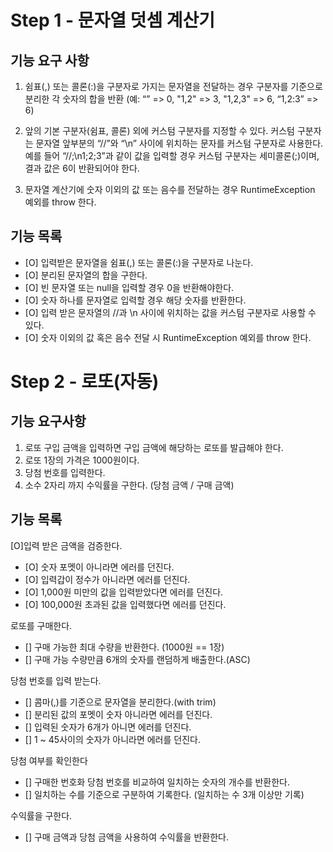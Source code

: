 # Step 1 - 문자열 덧셈 계산기

## 기능 요구 사항
1. 쉼표(,) 또는 콜론(:)을 구분자로 가지는 문자열을 전달하는 경우 구분자를 기준으로 분리한 각 숫자의 합을 반환 (예: “” => 0, "1,2" => 3, "1,2,3" => 6, “1,2:3” => 6)

2. 앞의 기본 구분자(쉼표, 콜론) 외에 커스텀 구분자를 지정할 수 있다. 커스텀 구분자는 문자열 앞부분의 “//”와 “\n” 사이에 위치하는 문자를 커스텀 구분자로 사용한다.
예를 들어 “//;\n1;2;3”과 같이 값을 입력할 경우 커스텀 구분자는 세미콜론(;)이며, 결과 값은 6이 반환되어야 한다.

3. 문자열 계산기에 숫자 이외의 값 또는 음수를 전달하는 경우 RuntimeException 예외를 throw 한다.

## 기능 목록
- [O] 입력받은 문자열을 쉼표(,) 또는 콜론(:)을 구분자로 나눈다.
- [O] 분리된 문자열의 합을 구한다.
- [O] 빈 문자열 또는 null을 입력할 경우 0을 반환해야한다.
- [O] 숫자 하나를 문자열로 입력할 경우 해당 숫자를 반환한다.
- [O] 입력 받은 문자열의 //과 \n 사이에 위치하는 값을 커스텀 구분자로 사용할 수 있다.
- [O] 숫자 이외의 값 혹은 음수 전달 시 RuntimeException 예외를 throw 한다.

# Step 2 - 로또(자동)

## 기능 요구사항
1. 로또 구입 금액을 입력하면 구입 금액에 해당하는 로또를 발급해야 한다.
2. 로또 1장의 가격은 1000원이다.
3. 당첨 번호를 입력한다.
4. 소수 2자리 까지 수익률을 구한다. (당첨 금액 / 구매 금액)

## 기능 목록
[O]입력 받은 금액을 검증한다.
- [O] 숫자 포멧이 아니라면 에러를 던진다.
- [O] 입력갑이 정수가 아니라면 에러를 던진다.
- [O] 1,000원 미만의 값을 입력받았다면 에러를 던진다.
- [O] 100,000원 초과된 값을 입력했다면 에러를 던진다.

로또를 구매한다.
- [] 구매 가능한 최대 수량을 반환한다. (1000원 == 1장)
- [] 구매 가능 수량만큼 6개의 숫자를 랜덤하게 배출한다.(ASC)

당첨 번호를 입력 받는다.
- [] 콤마(,)를 기준으로 문자열을 분리한다.(with trim)
- [] 분리된 값의 포멧이 숫자 아니라면 에러를 던진다.
- [] 입력된 숫자가 6개가 아니면 에러를 던진다.
- [] 1 ~ 45사이의 숫자가 아니라면 에러를 던진다.

당첨 여부를 확인한다
- [] 구매한 번호화 당첨 번호를 비교하여 일치하는 숫자의 개수를 반환한다.
- [] 일치하는 수를 기준으로 구분하여 기록한다. (일치하는 수 3개 이상만 기록)

수익률을 구한다.
- [] 구매 금액과 당첨 금액을 사용하여 수익률을 반환한다.
